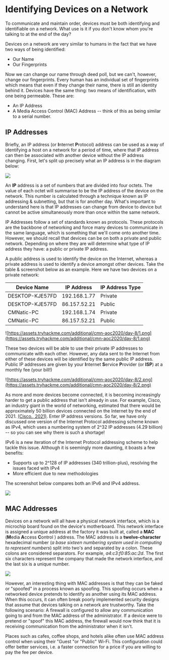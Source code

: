# Identifying Devices on a Network

To communicate and maintain order, devices must be both identifying and identifiable on a network. What use is it if you don't know whom you're talking to at the end of the day?

Devices on a network are very similar to humans in the fact that we have two ways of being identified:

-   Our Name
-   Our Fingerprints

Now we can change our name through deed poll, but we can't, however, change our fingerprints. Every human has an individual set of fingerprints which means that even if they change their name, there is still an identity behind it. Devices have the same thing: two means of identification, with one being permeable. These are:

-   An IP Address
-   A Media Access Control (MAC) Address -- think of this as being similar to a serial number.

### 

## **IP Addresses**

Briefly, an IP address (or  **I**nternet  **P**rotocol) address can be used as a way of identifying a host on a network for a period of time, where that IP address can then be associated with another device without the IP address changing. First, let's split up precisely what an IP address is in the diagram below:

![](https://assets.tryhackme.com/additional/networking-fundamentals/intro-to-networking/what-is-a-network/octets.png)  

An  **IP** address is a set of numbers that are divided into four octets. The value of each octet will summarise to be the IP address of the device on the network. This number is calculated through a technique known as IP addressing & subnetting, but that is for another day. What's important to understand here is that IP addresses can change from device to device but cannot be active simultaneously more than once within the same network.

IP Addresses follow a set of standards known as protocols. These protocols are the backbone of networking and force many devices to communicate in the same language, which is something that we'll come onto another time. However, we should recall that devices can be on both a private and public network. Depending on where they are will determine what type of IP address they have: a public or private IP address.

A public address is used to identify the device on the Internet, whereas a private address is used to identify a device amongst other devices. Take the table & screenshot below as an example. Here we have two devices on a private network:

  
| **Device Name** | **IP Address**  | **IP Address Type** |
|--|--|--|
|DESKTOP-KJE57FD  |192.168.1.77 |Private |
|DESKTOP-KJE57FD  |86.157.52.21 |Public  |
|CMNatic-PC       |192.168.1.74 |Private |
|CMNatic-PC       |86.157.52.21 |Public  |


  
![https://assets.tryhackme.com/additional/cmn-aoc2020/day-8/1.png](https://assets.tryhackme.com/additional/cmn-aoc2020/day-8/1.png)

These two devices will be able to use their private IP addresses to communicate with each other. However, any data sent to the Internet from either of these devices will be identified by the same public IP address. Public IP addresses are given by your  **I**nternet  **S**ervice  **P**rovider (or  **ISP**) at a monthly fee (your bill!)

![https://assets.tryhackme.com/additional/cmn-aoc2020/day-8/2.png](https://assets.tryhackme.com/additional/cmn-aoc2020/day-8/2.png)

As more and more devices become connected, it is becoming increasingly harder to get a public address that isn't already in use. For example, Cisco, an industry giant in the world of networking, estimated that there would be approximately 50 billion devices connected on the Internet by the end of 2021.  [(Cisco., 2021)](https://www.cisco.com/c/dam/en_us/about/ac79/docs/innov/IoT_IBSG_0411FINAL.pdf). Enter IP address versions. So far, we have only discussed one version of the Internet Protocol addressing scheme known as IPv4, which uses a numbering system of 2^32 IP addresses (4.29 billion) -- so you can see why there is such a shortage!

IPv6 is a new iteration of the Internet Protocol addressing scheme to help tackle this issue. Although it is seemingly more daunting, it boasts a few benefits:

-   Supports up to 2^128 of IP addresses (340 trillion-plus), resolving the issues faced with IPv4
-   More efficient due to new methodologies

The screenshot below compares both an IPv6 and IPv4 address.

![](https://assets.tryhackme.com/additional/networking-fundamentals/intro-to-networking/ipv6.png)  

## **MAC Addresses**

Devices on a network will all have a physical network interface, which is a microchip board found on the device's motherboard. This network interface is assigned a unique address at the factory it was built at, called a  **MAC**  (**M**edia  **A**ccess  **C**ontrol ) address. The MAC address is a **twelve-character**  hexadecimal number (_a base sixteen numbering system used in computing to represent numbers_) split into two's and separated by a colon. These colons are considered separators. For example,  _a4:c3:f0:85:ac:2d_. The first six characters represent the company that made the network interface, and the last six is a unique number.

  

  

![](https://assets.tryhackme.com/additional/networking-fundamentals/intro-to-networking/what-is-a-network/mac_address.png)

However, an interesting thing with MAC addresses is that they can be faked or "spoofed" in a process known as spoofing. This spoofing occurs when a networked device pretends to identify as another using its MAC address. When this occurs, it can often break poorly implemented security designs that assume that devices talking on a network are trustworthy. Take the following scenario: A firewall is configured to allow any communication going to and from the MAC address of the administrator. If a device were to pretend or "spoof" this MAC address, the firewall would now think that it is receiving communication from the administrator when it isn't.

Places such as cafes, coffee shops, and hotels alike often use MAC address control when using their "Guest "or "Public" Wi-Fi. This configuration could offer better services, i.e. a faster connection for a price if you are willing to pay the fee per device. 

